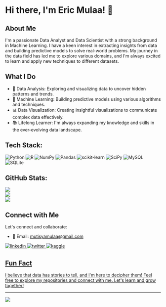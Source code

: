 <!-- Eric Mulaa -->
# Hi there, I'm Eric Mulaa! 👋

## About Me
I'm a passionate Data Analyst and Data Scientist with a strong background in Machine Learning. I have a keen interest in extracting insights from data and building predictive models to solve real-world problems. My journey in the data field has led me to explore various domains, and I'm always excited to learn and apply new techniques to different datasets.

## What I Do
- 🔬 Data Analysis: Exploring and visualizing data to uncover hidden patterns and trends.
- 🤖 Machine Learning: Building predictive models using various algorithms and techniques.
- 📊 Data Visualization: Creating insightful visualizations to communicate complex data effectively.
- 📚 Lifelong Learner: I'm always expanding my knowledge and skills in the ever-evolving data landscape.

## Tech Stack:
![Python](https://img.shields.io/badge/python-3670A0?style=for-the-badge&logo=python&logoColor=ffdd54) ![R](https://img.shields.io/badge/r-%23276DC3.svg?style=for-the-badge&logo=r&logoColor=white) ![NumPy](https://img.shields.io/badge/numpy-%23013243.svg?style=for-the-badge&logo=numpy&logoColor=white) ![Pandas](https://img.shields.io/badge/pandas-%23150458.svg?style=for-the-badge&logo=pandas&logoColor=white) ![scikit-learn](https://img.shields.io/badge/scikit--learn-%23F7931E.svg?style=for-the-badge&logo=scikit-learn&logoColor=white) ![SciPy](https://img.shields.io/badge/SciPy-%230C55A5.svg?style=for-the-badge&logo=scipy&logoColor=%white) ![MySQL](https://img.shields.io/badge/mysql-%2300f.svg?style=for-the-badge&logo=mysql&logoColor=white) ![SQLite](https://img.shields.io/badge/sqlite-%2307405e.svg?style=for-the-badge&logo=sqlite&logoColor=white)

## GitHub Stats:
![](https://github-readme-stats.vercel.app/api?username=eric-mulaa&theme=dark&hide_border=true&include_all_commits=true&count_private=true)<br/>
![](https://github-readme-streak-stats.herokuapp.com/?user=eric-mulaa&theme=dark&hide_border=true)<br/>
![](https://github-readme-stats.vercel.app/api/top-langs/?username=eric-mulaa&theme=dark&hide_border=true&include_all_commits=true&count_private=true&layout=compact)

## Connect with Me
Let's connect and collaborate:
- 📧 Email: mutisyamulaa@gmail.com
<a href="https://linkedin.com/in/https://www.linkedin.com/in/eric-mulaa-628b75237/" target="_blank">
<img src=https://img.shields.io/badge/linkedin-%231E77B5.svg?&style=for-the-badge&logo=linkedin&logoColor=white alt=linkedin style="margin-bottom: 5px;" />

<a href="https://twitter.com/https://twitter.com/EricMulaa" target="_blank">
<img src=https://img.shields.io/badge/twitter-%2300acee.svg?&style=for-the-badge&logo=twitter&logoColor=white alt=twitter style="margin-bottom: 5px;" />
</a>
<a href="https://www.kaggle.com/https://www.kaggle.com/ericmutisya" target="_blank">
<img src=https://img.shields.io/badge/kaggle-%2344BAE8.svg?&style=for-the-badge&logo=kaggle&logoColor=white alt=kaggle style="margin-bottom: 5px;" />

## Fun Fact
I believe that data has stories to tell, and I'm here to decipher them!
Feel free to explore my repositories and connect with me. Let's learn and grow together!

---
[![](https://visitcount.itsvg.in/api?id=eric-mulaa&icon=0&color=0)](https://visitcount.itsvg.in)

<!-- Proudly created with GPRM ( https://gprm.itsvg.in ) -->

<!--
Badge Section (You can add badges related to skills, languages, tools, etc.)
-->

<!-- GitHub Stats (You can use GitHub Readme Stats: https://github.com/anuraghazra/github-readme-stats) -->

<!-- Featured Repositories (You can manually add images/links to your featured repositories) -->

